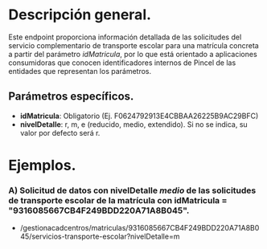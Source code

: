 # Descripción general.

Este endpoint proporciona información detallada de las solicitudes del servicio complementario de transporte escolar para una matrícula concreta a partir del parámetro *idMatricula*, por lo que está orientado a aplicaciones consumidoras que conocen identificadores internos de Pincel de las entidades que representan los parámetros.

## Parámetros específicos.

* **idMatricula**: Obligatorio (Ej. F0624792913E4CBBAA26225B9AC29BFC)
* **nivelDetalle**: r, m, e (reducido, medio, extendido). Si no se indica, su valor por defecto será r.

# Ejemplos.
### A) Solicitud de datos con nivelDetalle *medio* de las solicitudes de transporte escolar de la matrícula con idMatricula = "9316085667CB4F249BDD220A71A8B045".
* /gestionacadcentros/matriculas/9316085667CB4F249BDD220A71A8B045/servicios-transporte-escolar?nivelDetalle=m